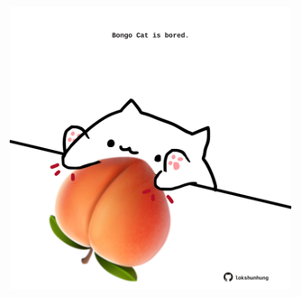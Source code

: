 <!-- built at 16/08/2024, 21:00:46 UTC -->
<p align="center">
  <img width="500" height="500" src="./ReadmeImage.svg">
</p>
